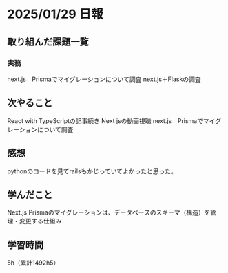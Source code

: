 # 2025/01/29 日報
## 取り組んだ課題一覧


### 実務
next.js　Prismaでマイグレーションについて調査
next.js＋Flaskの調査


## 次やること
React with TypeScriptの記事続き
Next jsの動画視聴
next.js　Prismaでマイグレーションについて調査


## 感想
pythonのコードを見てrailsもかじっていてよかったと思った。


## 学んだこと
Next.js
Prismaのマイグレーションは、データベースのスキーマ（構造）を管理・変更する仕組み


## 学習時間
5h（累計1492h5）
